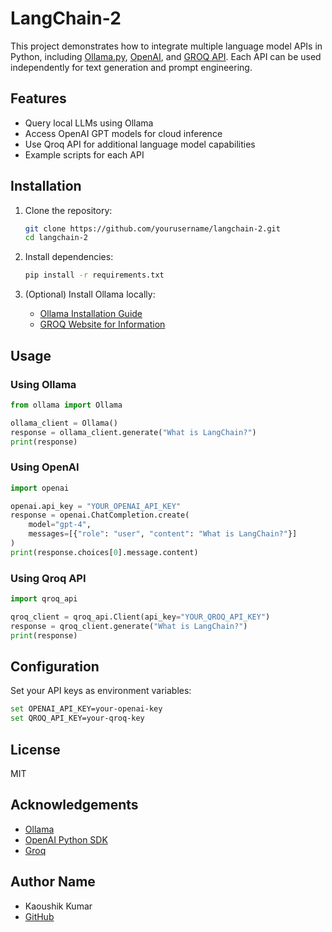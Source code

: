 # LangChain-2

This project demonstrates how to integrate multiple language model APIs in Python, including [Ollama.py](https://github.com/ollama/ollama.py), [OpenAI](https://openai.com/), and [GROQ API](https://console.groq.com). Each API can be used independently for text generation and prompt engineering.

## Features

- Query local LLMs using Ollama
- Access OpenAI GPT models for cloud inference
- Use Qroq API for additional language model capabilities
- Example scripts for each API

## Installation

1. Clone the repository:
   ```sh
   git clone https://github.com/yourusername/langchain-2.git
   cd langchain-2
   ```

2. Install dependencies:
   ```sh
   pip install -r requirements.txt
   ```

3. (Optional) Install Ollama locally:
   - [Ollama Installation Guide](https://github.com/ollama/ollama.py#installation)
   - [GROQ Website for Information]((https://console.groq.com))

## Usage

### Using Ollama

```python
from ollama import Ollama

ollama_client = Ollama()
response = ollama_client.generate("What is LangChain?")
print(response)
```

### Using OpenAI

```python
import openai

openai.api_key = "YOUR_OPENAI_API_KEY"
response = openai.ChatCompletion.create(
    model="gpt-4",
    messages=[{"role": "user", "content": "What is LangChain?"}]
)
print(response.choices[0].message.content)
```

### Using Qroq API

```python
import qroq_api

qroq_client = qroq_api.Client(api_key="YOUR_QROQ_API_KEY")
response = qroq_client.generate("What is LangChain?")
print(response)
```

## Configuration

Set your API keys as environment variables:
```sh
set OPENAI_API_KEY=your-openai-key
set QROQ_API_KEY=your-qroq-key
```

## License

MIT

## Acknowledgements

- [Ollama](https://github.com/ollama/ollama.py)
- [OpenAI Python SDK](https://github.com/openai/openai-python)
- [Groq]((https://console.groq.com))

## Author Name
- Kaoushik Kumar
- [GitHub](https://github.com/Kaoushikkumarr)
